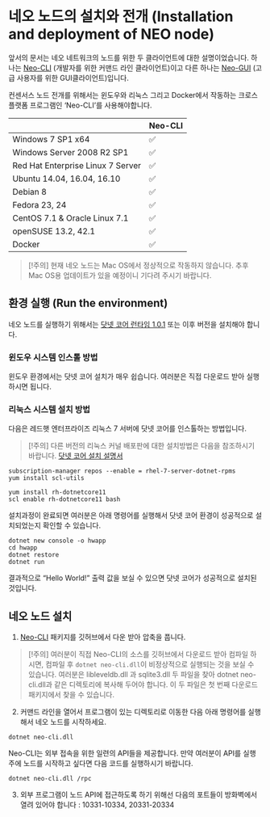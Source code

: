 # 네오 노드의 설치와 전개 (Installation and deployment of NEO node)

앞서의 문서는 네오 네트워크의 노드를 위한 두 클라이언트에 대한 설명이었습니다. 하나는 [Neo-CLI](https://github.com/neo-project/neo-cli/releases) (개발자를 위한 커맨드 라인 클라이언트)이고 다른 하나는 [Neo-GUI](https://github.com/neo-project/neo-gui/releases) (고급 사용자를 위한 GUI클라이언트)입니다. 

컨센서스 노드 전개를 위해서는 윈도우와 리눅스 그리고 Docker에서 작동하는 크로스 플랫폼 프로그램인 ‘Neo-CLI’를 사용해야합니다. 

|                                   | Neo-CLI |
| --------------------------------- | ----------------- |
| Windows 7 SP1 x64                 | ✅                 |
| Windows Server 2008 R2 SP1        | ✅                 |
| Red Hat Enterprise Linux 7 Server | ✅                 |
| Ubuntu 14.04, 16.04, 16.10        | ✅                 |
| Debian 8                          | ✅                 |
| Fedora 23, 24                     | ✅                 |
| CentOS 7.1 & Oracle Linux 7.1     | ✅                 |
| openSUSE 13.2, 42.1               | ✅                 |
| Docker                            | ✅                 |

> [!주의]
> 현재 네오 노드는 Mac OS에서 정상적으로 작동하지 않습니다. 추후 Mac OS용 업데이트가 있을 예정이니 기다려 주시기 바랍니다. 


## 환경 실행 (Run the environment)

네오 노드를 실행하기 위해서는 [닷넷 코어 런타임 1.0.1](https://www.microsoft.com/net/download/core#/runtime) 또는 이후 버전을 설치해야 합니다. 

### 윈도우 시스템 인스톨 방법

윈도우 환경에서는 닷넷 코어 설치가 매우 쉽습니다. 여러분은 직접 다운로드 받아 실행하시면 됩니다. 

### 리눅스 시스템 설치 방법

다음은 레드햇 엔터프라이즈 리눅스 7 서버에 닷넷 코어를 인스톨하는 방법입니다.

> [!주의]
> 다른 버전의 리눅스 커널 배포판에 대한 설치방법은 다음을 참조하시기 바랍니다. [닷넷 코어 설치 설명서](https://www.snetnet/core#linuxredhat)


```
subscription-manager repos --enable = rhel-7-server-dotnet-rpms
yum install scl-utils
```

```
yum install rh-dotnetcore11
scl enable rh-dotnetcore11 bash
```

설치과정이 완료되면 여러분은 아래 명령어를 실행해서 닷넷 코어 환경이 성공적으로 설치되었는지 확인할 수 있습니다.

```
dotnet new console -o hwapp
cd hwapp
dotnet restore
dotnet run
```

결과적으로 “Hello World!” 출력 값을 보실 수 있으면 닷넷 코어가 성공적으로 설치된 것입니다.


## 네오 노드 설치

1. [Neo-CLI](https://github.com/neo-project/neo-cli/releases) 패키지를 깃허브에서 다운 받아 압축을 풉니다.


> [!주의]
> 여러분이 직접 Neo-CLI의 소스를 깃허브에서 다운로드 받아 컴파일 하시면, 컴파일 후 `dotnet neo-cli.dll`이 비정상적으로 실행되는 것을 보실 수 있습니다. 여러분은 libleveldb.dll 과 sqlite3.dll 두 파일을 찾아 dotnet neo-cli.dll과 같은 디렉토리에 복사해 두어야 합니다. 이 두 파일은 첫 번째 다운로드 패키지에서 찾을 수 있습니다. 

2. 커맨드 라인을 열어서 프로그램이 있는 디렉토리로 이동한 다음 아래 명령어를 실행해서 네오 노드를 시작하세요.

```
dotnet neo-cli.dll
```

Neo-CLI는 외부 접속을 위한 일련의 API들을 제공합니다. 만약 여러분이 API를 실행 주에 노드를 시작하고 싶다면 다음 코드를 실행하시기 바랍니다.
```
dotnet neo-cli.dll /rpc
```
3. 외부 프로그램이 노드 API에 접근하도록 하기 위해선 다음의 포트들이 방화벽에서 열려 있어야 합니다 : 10331-10334, 20331-20334
